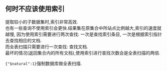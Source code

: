 ## 何时不应该使用索引

提取较小的子数据集时,索引非常高效.  
也有一些查询不使用索引会更快.结果集在原集合中所站点比例越大,索引的速度就越慢,
因为使用索引需要进行两次查找: 一次是查找索引条目, 一次是根据索引指针去查找相应的文档.  
而全表扫描只需要进行一次查找: 查找文档.  
最坏的情况(返回集合内的所有文档),使用索引进行查找次数会是全表扫描的两倍.  

`{"$natural":1}`强制数据库做全表扫描.  
